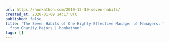 ```yaml
---
url: https://honkathon.com/2019-12-19-seven-habits/
created_at: 2020-01-09 14:17 UTC
published: false
title: 'The Seven Habits of One Highly Effective Manager of Managers: Things I Learned
  from Charity Majors | honkathon'
tags: []
---
```



